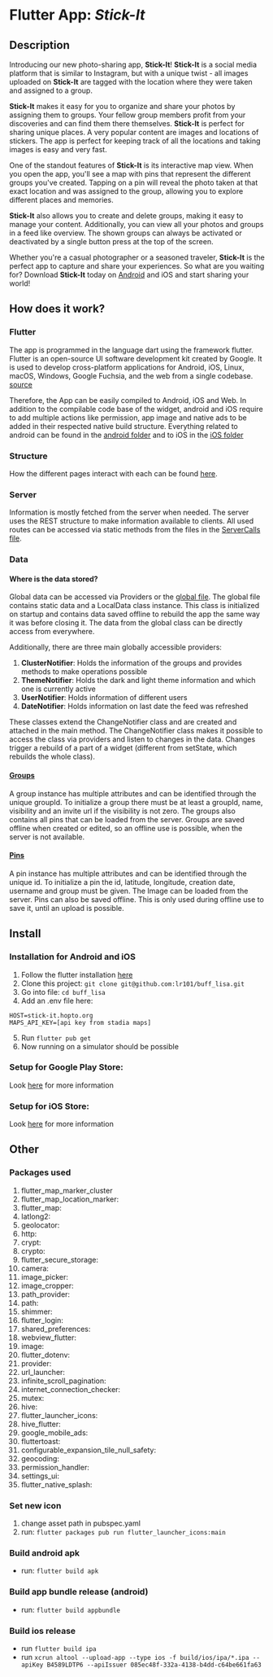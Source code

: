 # Flutter App: *Stick-It*

## Description

Introducing our new photo-sharing app, **Stick-It**! **Stick-It** is a social media platform that is similar to Instagram, but with a unique twist - all images uploaded on **Stick-It** are tagged with the location where they were taken and assigned to a group.

**Stick-It** makes it easy for you to organize and share your photos by assigning them to groups. Your fellow group members profit from your discoveries and can find them there themselves. **Stick-It** is perfect for sharing unique places. A very popular content are images and locations of stickers. The app is perfect for keeping track of all the locations and taking images is easy and very fast.

One of the standout features of **Stick-It** is its interactive map view. When you open the app, you'll see a map with pins that represent the different groups you've created. Tapping on a pin will reveal the photo taken at that exact location and was assigned to the group, allowing you to explore different places and memories.

**Stick-It** also allows you to create and delete groups, making it easy to manage your content. Additionally, you can view all your photos and groups in a feed like overview. The shown groups can always be activated or deactivated by a single button press at the top of the screen.

Whether you're a casual photographer or a seasoned traveler, **Stick-It** is the perfect app to capture and share your experiences. So what are you waiting for? Download **Stick-It** today on [Android](https://play.google.com/store/apps/details?id=com.TheGermanApps.buff_lisa) and iOS and start sharing your world!

## How does it work?

### Flutter

The app is programmed in the language dart using the framework flutter. Flutter is an open-source UI software development kit created by Google. It is used to develop cross-platform applications for Android, iOS, Linux, macOS, Windows, Google Fuchsia, and the web from a single codebase. [source](https://en.wikipedia.org/wiki/Flutter_(software))

Therefore, the App can be easily compiled to Android, iOS and Web. In addition to the compilable code base of the widget, android and iOS require to add multiple actions like permission, app image and native ads to be added in their respected native build structure. Everything related to android can be found in the [android folder](/android) and to iOS in the [iOS folder](/ios)

### Structure

How the different pages interact with each can be found [here]().

### Server

Information is mostly fetched from the server when needed. The server uses the REST structure to make information available to clients. All used routes can be accessed via static methods from the files in the [ServerCalls file](/lib/Files/ServerCalls).

### Data

#### Where is the data stored? 

Global data can be accessed via Providers or the [global file](/lib/Files/Other/global.dart). The global file contains static data and a LocalData class instance. This class is initialized on startup and contains data saved offline to rebuild the app the same way it was before closing it. The data from the global class can be directly access from everywhere.

Additionally, there are three main globally accessible providers:

1. **ClusterNotifier**: Holds the information of the groups and provides methods to make operations possible
2. **ThemeNotifier**: Holds the dark and light theme information and which one is currently active
3. **UserNotifier**: Holds information of different users
4. **DateNotifier**: Holds information on last date the feed was refreshed

These classes extend the ChangeNotifier class and are created and attached in the main method. The ChangeNotifier class makes it possible to access the class via providers and listen to changes in the data. Changes trigger a rebuild of a part of a widget (different from setState, which rebuilds the whole class). 

#### [Groups](/lib/Files/DTOClasses/group.dart)

A group instance has multiple attributes and can be identified through the unique groupId. To initialize a group there must be at least a groupId, name, visibility and an invite url if the visibility is not zero. The groups also contains all pins that can be loaded from the server. Groups are saved offline when created or edited, so an offline use is possible, when the server is not available.

#### [Pins](/lib/Files/DTOClasses/pin.dart)

A pin instance has multiple attributes and can be identified through the unique id. To initialize a pin the id, latitude, longitude, creation date, username and group must be given. The Image can be loaded from the server. Pins can also be saved offline. This is only used during offline use to save it, until an upload is possible.

## Install

### Installation for Android and iOS

1. Follow the flutter installation [here](https://docs.flutter.dev/get-started/install)
2. Clone this project: ```git clone git@github.com:lr101/buff_lisa.git```
3. Go into file: ```cd buff_lisa```
4. Add an .env file here: 
```
HOST=stick-it.hopto.org
MAPS_API_KEY=[api key from stadia maps]
```
5. Run ```flutter pub get```
6. Now running on a simulator should be possible

### Setup for Google Play Store:

Look [here](https://docs.flutter.dev/deployment/android) for more information

### Setup for iOS Store:

Look [here](https://docs.flutter.dev/deployment/ios) for more information

## Other

### Packages used

1. flutter_map_marker_cluster
2. flutter_map_location_marker:
3. flutter_map:
4. latlong2:
5. geolocator:
6. http:
7. crypt:
8. crypto:
9. flutter_secure_storage:
10. camera:
11. image_picker:
12. image_cropper:
13. path_provider:
14. path:
15. shimmer:
16. flutter_login:
17. shared_preferences:
18. webview_flutter:
19. image:
20. flutter_dotenv:
21. provider:
22. url_launcher:
23. infinite_scroll_pagination:
24. internet_connection_checker:
25. mutex:
26. hive:
27. flutter_launcher_icons:
28. hive_flutter:
29. google_mobile_ads:
30. fluttertoast:
31. configurable_expansion_tile_null_safety:
32. geocoding:
33. permission_handler:
34. settings_ui:
35. flutter_native_splash:

### Set new icon
1. change asset path in pubspec.yaml
2. run: ```flutter packages pub run flutter_launcher_icons:main```

### Build android apk
- run: ```flutter build apk```

### Build app bundle release (android)

- run: ```flutter build appbundle```

### Build ios release

- run ```flutter build ipa```
- run ```xcrun altool --upload-app --type ios -f build/ios/ipa/*.ipa --apiKey B4589LDTP6 --apiIssuer 085ec48f-332a-4138-b4dd-c64be661fa63```

